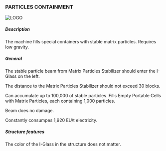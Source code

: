 ### PARTICLES CONTAINMENT

![LOGO](https://cdn.discordapp.com/attachments/916393114166525974/916670175670054982/MATRIXCONTAINER.png)

##### Description

The machine fills special containers with stable matrix particles. Requires low gravity.

##### General

The stable particle beam from Matrix Particles Stabilizer should enter the I-Glass on the left.

The distance to the Matrix Particles Stabilizer should not exceed 30 blocks.


Can accumulate up to 100,000 of stable particles. Fills Empty Portable Cells with Matrix Particles, each containing 1,000 particles.


Beam does no damage.

Constantly consumpes 1,920 EU/t electricity.

##### Structure features

The color of the I-Glass in the structure does not matter.
